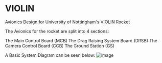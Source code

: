 # VIOLIN
Avionics Design for University of Nottingham's VIOLIN Rocket

The Avionics for the rocket are split into 4 sections:

  The Main Control Board (MCB)
  The Drag Raising System Board (DRSB)
  The Camera Control Board (CCB)
  The Ground Station (GS)
  
A Basic System Diagram can be seen below:
![image](https://user-images.githubusercontent.com/121640989/210010038-7d8d4370-89ca-4896-9e47-7764fd5057ff.png)

